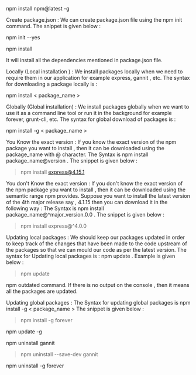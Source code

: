 npm install npm@latest -g

Create package.json : We can create package.json file using the npm init command. The snippet is given below :

npm init --yes


npm install
											
It will install all the dependencies mentioned in package.json file.


Locally (Local installation ) : We install packages locally when we need to require them in our application for example express, gannit , etc. The syntax for downloading a package locally is : 

npm install < package_name >

Globally (Global installation) : We install packages globally when we want to use it as a command line tool or run it in the background for example forever, grunt-cli, etc. The syntax for global download of packages is : 


npm install -g < package_name > 



You Know the exact version : If you know the exact version of the npm package you want to install , then it can be downloaded using the package_name with @ character. The Syntax is npm install package_name@version . The snippet is given below :
											
>npm install express@4.15.1


You don't Know the exact version : If you don't know the exact version of the npm package you want to install , then it can be downloaded using the semantic range npm provides. Suppose you want to install the latest version of the 4th major release say , 4.1.15 then you can download it in the following way : The Syntax is npm install package_name@^major_version.0.0 . The snippet is given below :
											
>npm install express@^4.0.0

Updating local packages : We should keep our packages updated in order to keep track of the changes that have been made to the code upstream of the packages so that we can mould our code as per the latest version. The syntax for Updating local packages is : npm update .
Example is given below :
											
>npm update


npm outdated 
command. If there is no output on the console , then it means all the packages are updated.



Updating global packages : The Syntax for updating global packages is npm install -g < package_name > The snippet is given below :
											
>npm install -g forever


npm update -g	


npm uninstall gannit

>npm uninstall --save-dev gannit

npm uninstall -g forever